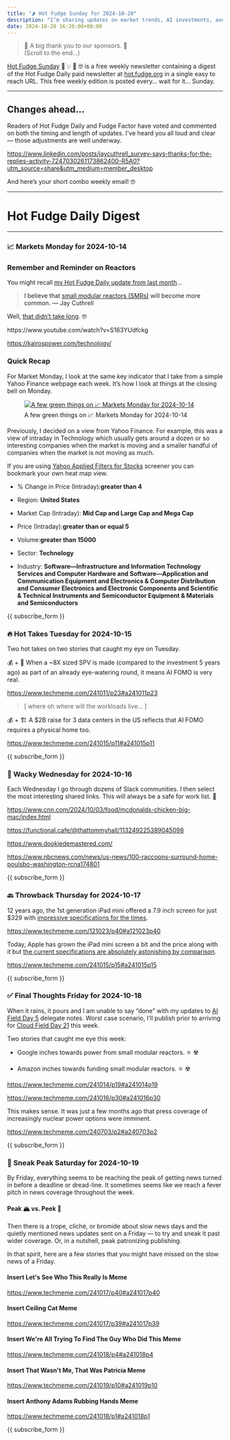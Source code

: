 ```yaml
---
title: "🌶️ Hot Fudge Sunday for 2024-10-20"
description: "I’m sharing updates on market trends, AI investments, and the rise of small modular reactors!"
date: 2024-10-20 16:20:00+00:00
---
```


<!-- buttondown-editor-mode: fancy --><blockquote class="pullquote"><p>🙏 A big thank you to our sponsors. 🙏<br>(Scroll to the end…)</p></blockquote><p><a target="_blank" rel="noopener noreferrer nofollow" href="https://hot.fudge.org">Hot Fudge Sunday</a> 🤔 💡 🤯 🤓 is a free weekly newsletter containing a digest of the Hot Fudge Daily paid newsletter at <a target="_blank" rel="noopener noreferrer nofollow" href="https://hot.fudge.org">hot.fudge.org</a> in a single easy to reach URL. This free weekly edition is posted every… wait for it… Sunday.</p><hr><h2>Changes ahead...</h2><p>Readers of Hot Fudge Daily and Fudge Factor have voted and commented on both the timing and length of updates. I've heard you all loud and clear — those adjustments are well underway.</p><p><a target="_blank" rel="noopener noreferrer nofollow" href="https://www.linkedin.com/posts/jaycuthrell_survey-says-thanks-for-the-replies-activity-7247030261173862400-R5A0?utm_source=share&amp;utm_medium=member_desktop">https://www.linkedin.com/posts/jaycuthrell_survey-says-thanks-for-the-replies-activity-7247030261173862400-R5A0?utm_source=share&amp;utm_medium=member_desktop</a></p><p>And here’s your short combo weekly email! 🤓</p><hr><h1>Hot Fudge Daily Digest</h1><hr><h3>📈 Markets Monday for 2024-10-14</h3><h3>Remember and Reminder on Reactors</h3><p>You might recall <a target="_blank" rel="noopener noreferrer nofollow" href="https://hot.fudge.org/archive/hot-fudge-sunday-for-2024-09-22/">my Hot Fudge Daily update from last month</a>…</p><blockquote class="pullquote"><p><span style="color: rgb(34, 34, 34)">I believe that </span><a target="_blank" rel="noopener noreferrer nofollow" href="https://www.iaea.org/newscenter/news/what-are-small-modular-reactors-smrs?utm_source=hot-fudge-daily&amp;utm_medium=email&amp;utm_campaign=hot-fudge-sunday-for-2024-09-22">small modular reactors (SMRs)</a><span style="color: rgb(34, 34, 34)"> will become more common. — Jay Cuthrell</span></p></blockquote><p>Well, <a target="_blank" rel="noopener noreferrer nofollow" href="https://blog.google/outreach-initiatives/sustainability/google-kairos-power-nuclear-energy-agreement/">that didn’t take long</a>. 🤓</p><p>https://www.youtube.com/watch?v=S163YUdfckg</p><p><a target="_blank" rel="noopener noreferrer nofollow" href="https://kairospower.com/technology/">https://kairospower.com/technology/</a></p><h3>Quick Recap</h3><p>For Market Monday, I look at the same key indicator that I take from a simple Yahoo Finance webpage each week. It’s how I look at things at the closing bell on Monday.</p><figure><a href="https://finance.yahoo.com/screener/568c8b06-3f3e-497e-bae7-6dd1defc231c/heatmap" target="_blank" rel="noopener noreferrer"><img src="https://assets.buttondown.email/images/81ad1387-0786-4058-8149-5ec4da11783c.png?w=960&amp;fit=max" alt="A few green things on 📈 Markets Monday for 2024-10-14" draggable="false"></a><figcaption>A few green things on 📈 Markets Monday for 2024-10-14</figcaption></figure><p>Previously, I decided on a view from Yahoo Finance. For example, this was a view of intraday in Technology which usually gets around a dozen or so interesting companies when the market is moving and a smaller handful of companies when the market is not moving as much.</p><p>If you are using <a target="_blank" rel="noopener noreferrer nofollow" href="https://finance.yahoo.com/screener/568c8b06-3f3e-497e-bae7-6dd1defc231c/heatmap">Yahoo Applied Filters for Stocks</a> screener you can bookmark your own heat map view.</p><ul><li><p>% Change in Price (Intraday):<strong>greater than 4</strong></p></li><li><p>Region: <strong>United States</strong></p></li><li><p>Market Cap (Intraday): <strong>Mid Cap and Large Cap and Mega Cap</strong></p></li><li><p>Price (Intraday):<strong>greater than or equal 5</strong></p></li><li><p>Volume:<strong>greater than 15000</strong></p></li><li><p>Sector: <strong>Technology</strong></p></li><li><p>Industry: <strong>Software—Infrastructure and Information Technology Services and Computer Hardware and Software—Application and Communication Equipment and Electronics &amp; Computer Distribution and Consumer Electronics and Electronic Components and Scientific &amp; Technical Instruments and Semiconductor Equipment &amp; Materials and Semiconductors</strong></p></li></ul><p>{{ subscribe_form }}</p><h3>🔥 Hot Takes Tuesday for 2024-10-15</h3><p>Two hot takes on two stories that caught my eye on Tuesday.</p><p>💰 + 🤖 When a ~8X sized SPV is made (compared to the investment 5 years ago) as part of an already eye-watering round, it means AI FOMO is very real.</p><p><a target="_blank" rel="noopener noreferrer nofollow" href="https://www.techmeme.com/241011/p23#a241011p23">https://www.techmeme.com/241011/p23#a241011p23</a></p><blockquote class="pullquote"><p>[ where oh where will the workloads live… ]</p></blockquote><p>💰 + 🏗️ A $2B raise for 3 data centers in the US reflects that AI FOMO requires a physical home too.</p><p><a target="_blank" rel="noopener noreferrer nofollow" href="https://www.techmeme.com/241015/p11#a241015p11">https://www.techmeme.com/241015/p11#a241015p11</a></p><p></p><p>{{ subscribe_form }}</p><h3>🤪 Wacky Wednesday for 2024-10-16</h3><p>Each Wednesday I go through dozens of Slack communities. I then select the most interesting shared links. This will always be a safe for work list. 🙈</p><p><a target="_blank" rel="noopener noreferrer nofollow" href="https://www.cnn.com/2024/10/03/food/mcdonalds-chicken-big-mac/index.html">https://www.cnn.com/2024/10/03/food/mcdonalds-chicken-big-mac/index.html</a></p><p><a target="_blank" rel="noopener noreferrer nofollow" href="https://functional.cafe/@thattommyhall/113249225389045098">https://functional.cafe/@thattommyhall/113249225389045098</a></p><p><a target="_blank" rel="noopener noreferrer nofollow" href="https://www.dookiedemastered.com/">https://www.dookiedemastered.com/</a></p><p><a target="_blank" rel="noopener noreferrer nofollow" href="https://www.nbcnews.com/news/us-news/100-raccoons-surround-home-poulsbo-washington-rcna174801">https://www.nbcnews.com/news/us-news/100-raccoons-surround-home-poulsbo-washington-rcna174801</a></p><p>{{ subscribe_form }}</p><h3>🔙 Throwback Thursday for 2024-10-17</h3><p>12 years ago, the 1st generation iPad mini offered a <span style="color: rgb(32, 33, 34)">7.9 inch screen for just $329 with </span><a target="_blank" rel="noopener noreferrer nofollow" href="https://support.apple.com/en-us/111978"><span style="color: rgb(32, 33, 34)">impressive specifications for the times</span></a><span style="color: rgb(32, 33, 34)">.</span></p><p><a target="_blank" rel="noopener noreferrer nofollow" href="https://www.techmeme.com/121023/p40#a121023p40">https://www.techmeme.com/121023/p40#a121023p40</a></p><p>Today, Apple has grown the iPad mini screen a bit and the price along with it but <a target="_blank" rel="noopener noreferrer nofollow" href="https://www.apple.com/ipad-mini/specs/">the current specifications are absolutely astonishing by comparison</a>.</p><p><a target="_blank" rel="noopener noreferrer nofollow" href="https://www.techmeme.com/241015/p15#a241015p15">https://www.techmeme.com/241015/p15#a241015p15</a></p><p>{{ subscribe_form }}</p><h3>✅ Final Thoughts Friday for 2024-10-18</h3><p>When it rains, it pours and I am unable to say “done” with my updates to <a target="_blank" rel="noopener" href="https://techfieldday.com/event/aifd5/">AI Field Day 5</a> delegate notes. Worst case scenario, I’ll publish prior to arriving for <a target="_blank" rel="noopener noreferrer nofollow" href="https://techfieldday.com/event/cfd21/">Cloud Field Day 21</a> this week.</p><p>Two stories that caught me eye this week:</p><ul><li><p>Google inches towards power from small modular reactors. ⚛️ ☢️</p></li><li><p>Amazon inches towards funding small modular reactors. ⚛️ ☢️</p></li></ul><p><a target="_blank" rel="noopener noreferrer nofollow" href="https://www.techmeme.com/241014/p19#a241014p19">https://www.techmeme.com/241014/p19#a241014p19</a></p><p><a target="_blank" rel="noopener noreferrer nofollow" href="https://www.techmeme.com/241016/p30#a241016p30">https://www.techmeme.com/241016/p30#a241016p30</a></p><p>This makes sense. It was just a few months ago that press coverage of increasingly nuclear power options were imminent.</p><p><a target="_blank" rel="noopener noreferrer nofollow" href="https://www.techmeme.com/240703/p2#a240703p2">https://www.techmeme.com/240703/p2#a240703p2</a></p><p>{{ subscribe_form }}</p><h3>🔮 Sneak Peak Saturday for 2024-10-19</h3><p>By Friday, everything seems to be reaching the peak of getting news turned in before a deadline or dread-line. It sometimes seems like we reach a fever pitch in news coverage throughout the week.</p><h4>Peak 🏔️ vs. Peek 👀</h4><p>Then there is a trope, cliché, or bromide about slow news days and the quietly mentioned news updates sent on a Friday — to try and sneak it past wider coverage. Or, in a nutshell, peak patronizing publishing.</p><p>In that spirit, here are a few stories that you might have missed on the slow news of a Friday.</p><h4>Insert Let's See Who This Really Is Meme</h4><p><a target="_blank" rel="noopener noreferrer nofollow" href="https://www.techmeme.com/241017/p40#a241017p40">https://www.techmeme.com/241017/p40#a241017p40</a></p><h4>Insert Ceiling Cat Meme</h4><p><a target="_blank" rel="noopener noreferrer nofollow" href="https://www.techmeme.com/241017/p39#a241017p39">https://www.techmeme.com/241017/p39#a241017p39</a></p><h4>Insert We're All Trying To Find The Guy Who Did This Meme</h4><p><a target="_blank" rel="noopener noreferrer nofollow" href="https://www.techmeme.com/241018/p4#a241018p4">https://www.techmeme.com/241018/p4#a241018p4</a></p><h4>Insert That Wasn't Me, That Was Patricia Meme</h4><p><a target="_blank" rel="noopener noreferrer nofollow" href="https://www.techmeme.com/241019/p10#a241019p10">https://www.techmeme.com/241019/p10#a241019p10</a></p><h4>Insert Anthony Adams Rubbing Hands Meme</h4><p><a target="_blank" rel="noopener noreferrer nofollow" href="https://www.techmeme.com/241018/p1#a241018p1">https://www.techmeme.com/241018/p1#a241018p1</a></p><p>{{ subscribe_form }}</p>